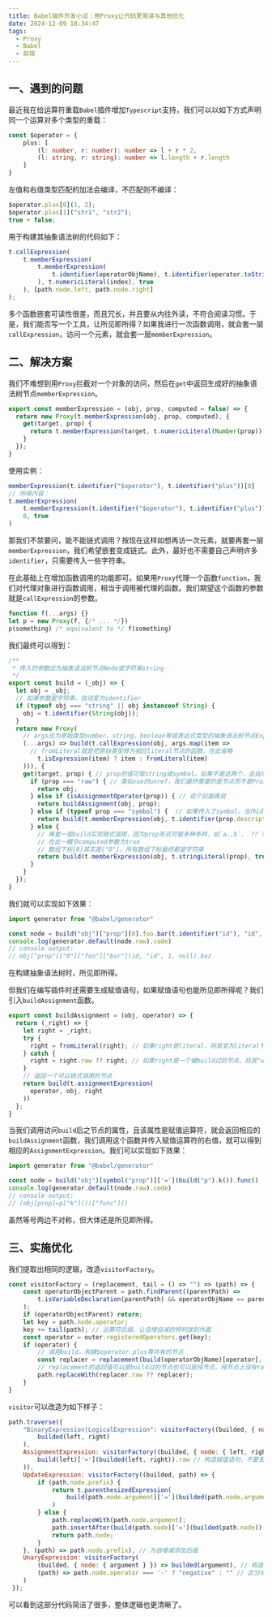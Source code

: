 ```yaml
---
title: Babel插件开发小试：用Proxy让代码更易读与其他优化
date: 2024-12-09 18:34:47
tags:
  - Proxy
  - Babel	
  - 前端
---
```


## 一、遇到的问题

最近我在给运算符重载`Babel`插件增加`Typescript`支持，我们可以以如下方式声明同一个运算对多个类型的重载：

```typescript
const $operator = {
    plus: [
        (l: number, r: number): number => l + r * 2,
        (l: string, r: string): number => l.length + r.length
    ]
}
```

左值和右值类型匹配的加法会编译，不匹配则不编译：

```js
$operator.plus[0](1, 2);
$operator.plus[1]("str1", "str2");
true + false;
```

用于构建其抽象语法树的代码如下：

```js
t.callExpression(
	t.memberExpression(
		t.memberExpression(
			t.identifier(operatorObjName), t.identifier(operator.toString())
		), t.numericLiteral(index), true
	), [path.node.left, path.node.right]
);
```

多个函数嵌套可读性很差，而且冗长，并且要从内往外读，不符合阅读习惯。于是，我们能否写一个工具，让所见即所得？如果我进行一次函数调用，就会套一层`callExpression`，访问一个元素，就会套一层`memberExpression`。

## 二、解决方案

我们不难想到用`Proxy`拦截对一个对象的访问，然后在`get`中返回生成好的抽象语法树节点`memberExpression`。

```js
export const memberExpression = (obj, prop, computed = false) => {
  return new Proxy(t.memberExpression(obj, prop, computed), {
    get(target, prop) {
      return t.memberExpression(target, t.numericLiteral(Number(prop)), true)
    }
  });
}
```

使用实例：

```js
memberExpression(t.identifier("$operator"), t.identifier("plus"))[0]
// 所得内容：
t.memberExpression(
	t.memberExpression(t.identifier("$operator"), t.identifier("plus")),
    0, true
)
```

那我们不禁要问，能不能链式调用？按现在这样如想再访一次元素，就要再套一层`memberExpression`，我们希望嵌套变成链式。此外，最好也不需要自己声明许多`identifier`，只需要传入一些字符串。

在此基础上在增加函数调用的功能即可。如果用`Proxy`代理一个函数`function`，我们对代理对象进行函数调用，相当于调用被代理的函数。我们期望这个函数的参数就是`callExpression`的参数。

```js
function f(...args) {}
let p = new Proxy(f, {/* ... */})
p(something) /* equivalent to */ f(something)
```

我们最终可以得到：

```js
/** 
 * 传入的参数应为抽象语法树节点Node或字符串string
 */
export const build = (_obj) => {
  let obj = _obj;
  // 如果参数是字符串，自动变为identifier
  if (typeof obj === "string" || obj instanceof String) {
    obj = t.identifier(String(obj));
  }
  return new Proxy(
    // args应为原始类型number、string、boolean等或表达式类型的抽象语法树节点Expression
  	(...args) => build(t.callExpression(obj, args.map(item =>
      // fromLiteral就是把原始类型转为相应literal节点的函数，在此省略
    	t.isExpression(item) ? item : fromLiteral(item) 
  	))), {
    get(target, prop) { // prop的值可取string或symbol。如果不是这两个，会自动toString()
      if (prop === "raw") { // 类似vue的unref，我们最终需要的是节点而不是Proxy
        return obj;
      } else if (isAssignmentOperator(prop)) { // 这个后面再说
        return buildAssignment(obj, prop);
      } else if (typeof prop === "symbol") {  // 如果传入了symbol，当作identifier
        return build(t.memberExpression(obj, t.identifier(prop.description), true));
      } else {
        // 再套一层build实现链式调用，因为prop形式可能多种多样，如`a..b`、`??`等
        // 在此一概令computed参数为true
        // 数组下标[0]其实是["0"]，所有数组下标最终都是字符串
        return build(t.memberExpression(obj, t.stringLiteral(prop), true));
      }
    }
  });
}
```

我们就可以实现如下效果：

```js
import generator from "@babel/generator"

const node = build("obj")["prop"][0].foo.bar(t.identifier("id"), "id", 1, null).baz
console.log(generator.default(node.raw).code)
// console output:
// obj["prop"]["0"]["foo"]["bar"](id, "id", 1, null).baz
```

在构建抽象语法树时，所见即所得。

但我们在编写插件时还需要生成赋值语句，如果赋值语句也能所见即所得呢？我们引入`buildAssignment`函数。

```js
export const buildAssignment = (obj, operator) => {
  return (_right) => {
    let right = _right;
    try {
      right = fromLiteral(right); // 如果right是literal，将其变为literal节点
    } catch {
      right = right.raw ?? right; // 如果right是一个被build过的节点，将其"unref"
    }
    // 返回一个可以链式调用的节点
    return build(t.assignmentExpression(
      operator, obj, right
    ))
  };
}
```

当我们调用访问`build`后之节点的属性，且该属性是赋值运算符，就会返回相应的`buildAssignment`函数，我们调用这个函数并传入赋值运算符的右值，就可以得到相应的`AssignmentExpression`。我们可以实现如下效果：

```js
import generator from "@babel/generator"

const node = build("obj")[symbol("prop")]['='](build("p").k()).func()
console.log(generator.default(node.raw).code)
// console output:
// (obj[prop]=p["k"]())["func"]()
```

虽然等号两边不对称，但大体还是所见即所得。

## 三、实施优化

我们提取出相同的逻辑，改造`visitorFactory`。

```js
const visitorFactory = (replacement, tail = () => "") => (path) => {
	const operatorObjectParent = path.findParent((parentPath) =>
		t.isVariableDeclaration(parentPath) && operatorObjName == parentPath.node.declarations?.[0].id.name
	);
	if (operatorObjectParent) return;
	let key = path.node.operator;
	key += tail(path); // 运算符后缀，让自增自减的特判放到外面
	const operator = outer.registeredOperators.get(key);
	if (operator) {
        // 调用build，构建$operator.plus等共有的节点
		const replacer = replacement(build(operatorObjName)[operator], path);
        // replacement的返回值可以是build过的节点也可以是纯节点，纯节点上没有raw属性，因此可以空值合并
		path.replaceWith(replacer.raw ?? replacer);
	}
}
```

`visitor`可以改造为如下样子：

```js
path.traverse({
	"BinaryExpression|LogicalExpression": visitorFactory((builded, { node: { left, right } }) =>
		builded(left, right)
	),
	AssignmentExpression: visitorFactory((builded, { node: { left, right } }) => t.parenthesizedExpression(
		build(left)['='](builded(left, right)).raw // 构造赋值语句，不要丢掉.raw
	)),
	UpdateExpression: visitorFactory((builded, path) => {
		if (path.node.prefix) {
			return t.parenthesizedExpression(
 				build(path.node.argument)['='](builded(path.node.argument)).raw
			)
		} else {
			path.replaceWith(path.node.argument);
			path.insertAfter(build(path.node)['='](builded(path.node)).raw);
            return path.node;
		}
	}, (path) => path.node.prefix), // 为自增减添加后缀
	UnaryExpression: visitorFactory(
		(builded, { node: { argument } }) => builded(argument), // 构造callExpression，传入argument做参数
		(path) => path.node.operator === '-' ? "negative" : "" // 区分减法与负号
	)
 });
```

可以看到这部分代码简洁了很多，整体逻辑也更清晰了。
